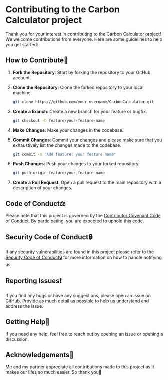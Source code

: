 # Contributing to the Carbon Calculator project

Thank you for your interest in contributing to the Carbon Calculator project! We welcome contributions from everyone. Here are some guidelines to help you get started:

## How to Contribute🤝

1. **Fork the Repository**: Start by forking the repository to your GitHub account.
2. **Clone the Repository**: Clone the forked repository to your local machine.

    ```bash
    git clone https://github.com/your-username/CarbonCalculator.git
    ```

3. **Create a Branch**: Create a new branch for your feature or bugfix.

    ```bash
    git checkout -b feature/your-feature-name
    ```

4. **Make Changes**: Make your changes in the codebase.

5. **Commit Changes**: Commit your changes and
please make sure that you exhaustively list the changes made to the codebase.

    ```bash
    git commit -m "Add feature: your feature name"
    ```

1. **Push Changes**: Push your changes to your forked repository.

    ```bash
    git push origin feature/your-feature-name
    ```

2. **Create a Pull Request**: Open a pull request to the main repository with a description of your changes.

## Code of Conduct⚖️

Please note that this project is governed by the [Contributor Covenant Code of Conduct](CODE_OF_CONDUCT.md). By participating, you are expected to uphold this code.

## Security Code of Conduct🔒

If any security vulnerabilities are found in this project please refer to the [Security Code of Conduct🔒](SECURITY.md) for more information on how to handle notifying us.

## Reporting Issues❗

If you find any bugs or have any suggestions, please open an issue on GitHub. Provide as much detail as possible to help us understand and address the issue.

## Getting Help🤚

If you need any help, feel free to reach out by opening an issue or opening a discussion.

## Acknowledgements👋

Me and my partner appreciate all contributions made to this project as it makes our lifes so much easier. So thank you💖
